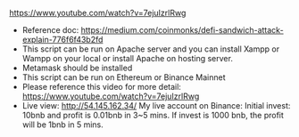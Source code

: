 https://www.youtube.com/watch?v=7ejuIzrlRwg
- Reference doc: https://medium.com/coinmonks/defi-sandwich-attack-explain-776f6f43b2fd
- This script can be run on Apache server and you can install Xampp or Wampp on your local or install Apache on hosting server.
- Metamask should be installed
- This script can be run on Ethereum or Binance Mainnet
- Please reference this video for more detail: https://www.youtube.com/watch?v=7ejuIzrlRwg
- Live view: http://54.145.162.34/
My live account on Binance:
Initial invest: 10bnb and profit is 0.01bnb in 3~5 mins.
If invest is 1000 bnb, the profit will be 1bnb in 5 mins.
